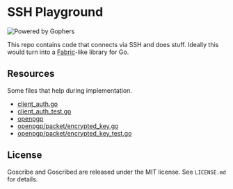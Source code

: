 # SSH Playground

![Powered by Gophers](http://i.imgur.com/SwkPj.png "Powered by Gophers")

This repo contains code that connects via SSH and does stuff. Ideally this would turn into a
[Fabric](http://docs.fabfile.org/en/1.6/)-like library for Go.

## Resources

Some files that help during implementation.

* [client\_auth.go](https://code.google.com/p/go/source/browse/ssh/client_auth.go?repo=crypto)
* [client\_auth\_test.go](https://code.google.com/p/go/source/browse/ssh/client_auth_test.go?repo=crypto)
* [openpgp](https://code.google.com/p/go/source/browse?repo=crypto#hg%2Fopenpgp)
* [openpgp/packet/encrypted\_key.go](https://code.google.com/p/go/source/browse/openpgp/packet/encrypted_key.go?repo=crypto)
* [openpgp/packet/encrypted\_key\_test.go](https://code.google.com/p/go/source/browse/openpgp/packet/encrypted_key_test.go?repo=crypto)

## License

Goscribe and Goscribed are released under the MIT license. See `LICENSE.md` for details.

